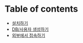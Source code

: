 # Table of contents

* [설치하기](README.md)
* [DB/사용자 생성하기](db-user-create.md)
* [외부에서 접속하기](external-connect.md)

